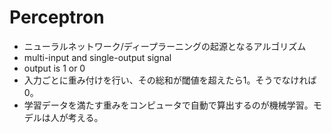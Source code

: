 Perceptron
============

* ニューラルネットワーク/ディープラーニングの起源となるアルゴリズム
* multi-input and single-output signal
* output is 1 or 0
* 入力ごとに重み付けを行い、その総和が閾値を超えたら1。そうでなければ0。
* 学習データを満たす重みをコンピュータで自動で算出するのが機械学習。モデルは人が考える。
